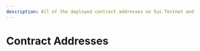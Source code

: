 ```yaml
---
description: All of the deployed contract addresses on Sui Testnet and Mainnet.
---
```


# Contract Addresses

